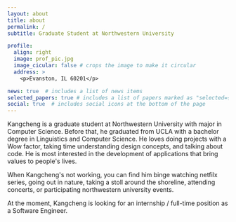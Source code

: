 ```yaml
---
layout: about
title: about
permalink: /
subtitle: Graduate Student at Northwestern University

profile:
  align: right
  image: prof_pic.jpg
  image_cicular: false # crops the image to make it circular
  address: >
    <p>Evanston, IL 60201</p>

news: true  # includes a list of news items
selected_papers: true # includes a list of papers marked as "selected={true}"
social: true  # includes social icons at the bottom of the page
---
```

Kangcheng is a graduate student at Northwestern University with major in Computer Science. Before that, he graduated from UCLA with a bachelor degree in Linguistics and Computer Science. He loves doing projects with a Wow factor, taking time understanding design concepts, and talking about code. He is most interested in the development of applications that bring values to people's lives.

When Kangcheng's not working, you can find him binge watching netfilx series, going out in nature, taking a stoll around the shoreline, attending concerts, or participating northwestern university events.

At the moment, Kangcheng is looking for an internship / full-time position as a Software Engineer.
